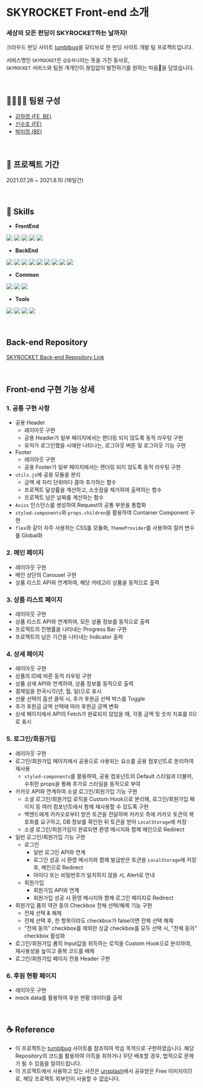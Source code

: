 # SKYROCKET Front-end 소개

### 세상의 모든 펀딩이 SKYROCKET하는 날까지!

크라우드 펀딩 사이트 <a href="https://tumblbug.com/" target="_blank">tumblbug</a>을 모티브로 한 펀딩 사이트 개발 팀 프로젝트입니다.

서비스명인 `SKYROCKET`은 `급등하다`라는 뜻을 가진 동사로,<br />
`SKYROCKET` 서비스와 팀원 개개인이 끊임없이 발전하기를 원하는 마음💖을 담았습니다.

<br />

## 💁‍♀️💁‍♂️ 팀원 구성

- [감하영 (FE, BE)](https://github.com/iamhayoung)
- [신수호 (FE)](https://github.com/realsuhoman)
- [박미정 (BE)](https://github.com/undefinedP)

<br />

## 📆 프로젝트 기간

2021.07.26 ~ 2021.8.10 (16일간)

<br />

## 🔑 Skills

- **FrontEnd**

<img src="https://img.shields.io/badge/React-61DAFB?style=flat-square&logo=React&logoColor=black"/></a>
<img src="https://img.shields.io/badge/React_Hooks-61DAFB?style=flat-square&logo=React&logoColor=black"/></a>
<img src="https://img.shields.io/badge/React_Router-CA4245?style=flat-square&logo=ReactRouter&logoColor=black"/></a>
<img src="https://img.shields.io/badge/styled--components-DB7093?style=flat-square&logo=StyledComponents&logoColor=white"/></a>
<img src="https://img.shields.io/badge/JavaScript-F7DF1E?style=flat-square&logo=JavaScript&logoColor=white"/></a>

- **BackEnd**

<img src="https://img.shields.io/badge/Node.js-339933?style=flat-square&logo=Node.js&logoColor=white"/></a>
<img src="https://img.shields.io/badge/Express-000000?style=flat-square&logo=Express&logoColor=white"/></a>
<img src="https://img.shields.io/badge/Prisma-2D3748?style=flat-square&logo=Prisma&logoColor=white"/></a>
<img src="https://img.shields.io/badge/Bcrypt-003A70?style=flat-square&logo=LetsEncrypt&logoColor=white"/></a>
<img src="https://img.shields.io/badge/JSONWebTokens-000000?style=flat-square&logo=JSONWebTokens&logoColor=white"/></a>
<img src="https://img.shields.io/badge/Babel-F9DC3E?style=flat-square&logo=Babel&logoColor=white"/></a>
<img src="https://img.shields.io/badge/MySQL-4479A1?style=flat-square&logo=MySQL&logoColor=white"/></a>
<img src="https://img.shields.io/badge/Jest-c21325?style=flat-square&logo=Jest&logoColor=white"/></a>
<img src="https://img.shields.io/badge/Nodemon-76D04B?style=flat-square&logo=Nodemon&logoColor=white"/></a>

- **Common**

<img src="https://img.shields.io/badge/Git-F05032?style=flat-square&logo=Git&logoColor=white"/></a>
<img src="https://img.shields.io/badge/ESLint-4B32C3?style=flat-square&logo=ESLint&logoColor=white"/></a>
<img src="https://img.shields.io/badge/Prettier-F7B93E?style=flat-square&logo=Prettier&logoColor=white"/></a>

- **Tools**

<img src="https://img.shields.io/badge/Trello-0052CC?style=flat-square&logo=Trello&logoColor=white"/></a>
<img src="https://img.shields.io/badge/Slack-4A154B?style=flat-square&logo=Slack&logoColor=white"/></a>
<img src="https://img.shields.io/badge/GitHub-181717?style=flat-square&logo=GitHub&logoColor=white"/></a>
<img src="https://img.shields.io/badge/Postman-FF6C37?style=flat-square&logo=Postman&logoColor=white"/></a>

<br />

## Back-end Repository

[SKYROCKET Back-end Repository Link](https://github.com/wecode-bootcamp-korea/fullstack1-2nd-SKYROCKET-backend)

<br />

## Front-end 구현 기능 상세

### 1. 공통 구현 사항

- 공용 Header
  - 레이아웃 구현
  - 공용 Header가 일부 페이지에서는 렌더링 되지 않도록 동적 라우팅 구현
  - 유저가 로그인했을 시에만 나타나는, 로그아웃 버튼 및 로그아웃 기능 구현
- Footer
  - 레이아웃 구현
  - 공용 Footer가 일부 페이지에서는 렌더링 되지 않도록 동적 라우팅 구현
- `utils.js`에 공용 모듈을 분리
  - 금액 세 자리 단위마다 콤마 추가하는 함수
  - 프로젝트 달성률을 계산하고, 소숫점을 제거하여 출력하는 함수
  - 프로젝트 남은 날짜를 계산하는 함수
- `Axios` 인스턴스를 생성하여 Request의 공통 부분을 통합화
- `styled-components`와 `props.children`을 활용하여 Container Component 구현
- `flex`와 같이 자주 사용하는 CSS를 모듈화, `ThemeProvider`를 사용하여 컬러 변수를 Global화

### 2. 메인 페이지

- 레이아웃 구현
- 메인 상단의 Carousel 구현
- 상품 리스트 API와 연계하여, 해당 카테고리 상품을 동적으로 출력

### 3. 상품 리스트 페이지

- 레이아웃 구현
- 상품 리스트 API와 연계하여, 모든 상품 정보를 동적으로 출력
- 프로젝트의 진행률을 나타내는 Progress Bar 구현
- 프로젝트의 남은 기간을 나타내는 Indicator 출력

### 4. 상세 페이지

- 레이아웃 구현
- 상품의 ID에 따른 동적 라우팅 구현
- 상품 상세 API와 연계하여, 상품 정보를 동적으로 출력
- 결제일을 한국시각(년, 월, 일)으로 표시
- 선물 선택의 옵션 클릭 시, 추가 후원금 선택 박스를 Toggle
- 추가 후원금 금액 선택에 따라 후원금 금액 변화
- 상세 페이지에서 API의 Fetch가 완료되지 않았을 때, 각종 금액 및 숫자 지표를 0으로 표시

### 5. 로그인/회원가입

- 레이아웃 구현
- 로그인/회원가입 페이지에서 공용으로 사용되는 요소를 공용 컴포넌트로 분리하여 재사용
  - `styled-components`를 활용하여, 공용 컴포넌트의 Default 스타일과 더불어, 수취한 props을 통해 추가로 스타일을 동적으로 부여
- 카카오 API와 연계하여 소셜 로그인/회원가입 기능 구현
  - 소셜 로그인/회원가입 로직을 Custom Hook으로 분리해, 로그인/회원가입 페이지 등 여러 컴포넌트에서 함께 재사용할 수 있도록 구현
  - 백엔드에게 카카오로부터 받은 토큰을 전달하며 카카오 측에 카카오 토큰의 복호화를 요구하고, DB 정보를 확인한 뒤 토큰을 받아 `LocalStorage`에 저장
  - 소셜 로그인/회원가입이 완료되면 환영 메시지와 함께 메인으로 Redirect
- 일반 로그인/회원가입 기능 구현
  - 로그인
    - 일반 로그인 API와 연계
    - 로그인 성공 시 환영 메시지와 함께 발급받은 토큰을 `LocalStorage`에 저장 후, 메인으로 Redirect
    - 아이디 또는 비밀번호가 일치하지 않을 시, Alert로 안내
  - 회원가입
    - 회원가입 API와 연계
    - 회원가입 성공 시 환영 메시지와 함께 로그인 페이지로 Redirect
- 회원가입 폼의 약관 동의 Checkbox 전체 선택/해제 기능 구현
  - 전체 선택 & 해제
  - 전체 선택 후, 한 항목이라도 checkbox가 false이면 전체 선택 해제
  - "전체 동의" checkbox를 제외한 싱글 checkbox를 모두 선택 시, "전체 동의" checkbox 활성화
- 로그인/회원가입 폼의 Input값을 취득하는 로직을 Custom Hook으로 분리하여, 재사용성을 높이고 중복 코드를 배제
- 로그인/회원가입 페이지 전용 Header 구현

### 6. 후원 현황 페이지

- 레이아웃 구현
- mock data를 활용하여 후원 현황 데이터를 출력

<br />

## ☕️ Reference

- 이 프로젝트는 [tumblbug](https://tumblbug.com/) 사이트를 참조하여 학습 목적으로 구현하였습니다. 해당 Repository의 코드를 활용하여 이득을 취하거나 무단 배포할 경우, 법적으로 문제가 될 수 있음을 알려드립니다.
- 이 프로젝트에서 사용하고 있는 사진은 [unsplash](https://unsplash.com/)에서 공유받은 Free 이미지이므로, 해당 프로젝트 외부인이 사용할 수 없습니다.
